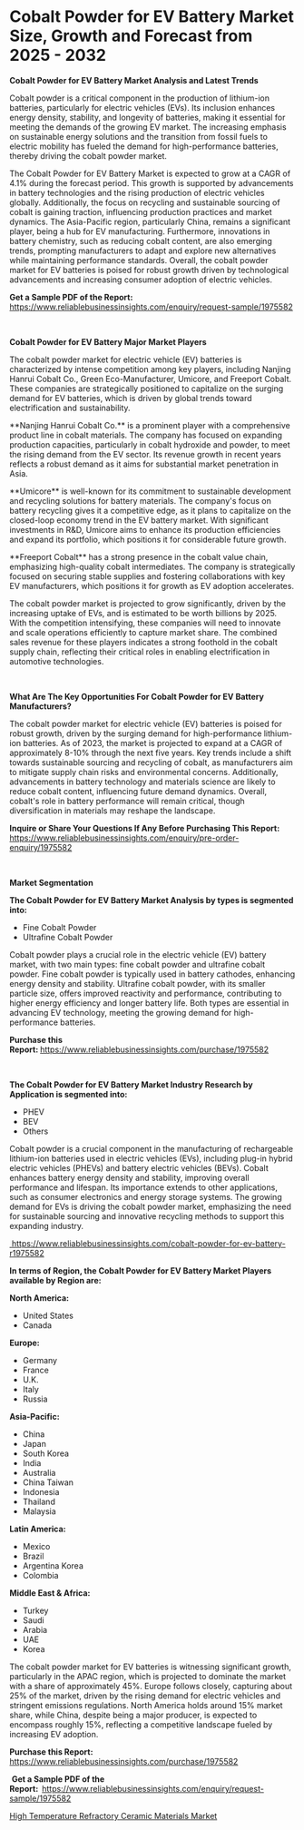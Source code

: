 <p><h1>Cobalt Powder for EV Battery Market Size, Growth and Forecast from 2025 - 2032</h1></p><p><strong>Cobalt Powder for EV Battery Market Analysis and Latest Trends</strong></p>
<p><p>Cobalt powder is a critical component in the production of lithium-ion batteries, particularly for electric vehicles (EVs). Its inclusion enhances energy density, stability, and longevity of batteries, making it essential for meeting the demands of the growing EV market. The increasing emphasis on sustainable energy solutions and the transition from fossil fuels to electric mobility has fueled the demand for high-performance batteries, thereby driving the cobalt powder market.</p><p>The Cobalt Powder for EV Battery Market is expected to grow at a CAGR of 4.1% during the forecast period. This growth is supported by advancements in battery technologies and the rising production of electric vehicles globally. Additionally, the focus on recycling and sustainable sourcing of cobalt is gaining traction, influencing production practices and market dynamics. The Asia-Pacific region, particularly China, remains a significant player, being a hub for EV manufacturing. Furthermore, innovations in battery chemistry, such as reducing cobalt content, are also emerging trends, prompting manufacturers to adapt and explore new alternatives while maintaining performance standards. Overall, the cobalt powder market for EV batteries is poised for robust growth driven by technological advancements and increasing consumer adoption of electric vehicles.</p></p>
<p><strong>Get a Sample PDF of the Report:&nbsp;</strong> <a href="https://www.reliablebusinessinsights.com/enquiry/request-sample/1975582?utm_campaign=1996&utm_medium=2&utm_source=Github&utm_content=ia&utm_term=04022025&utm_id=cobalt-powder-for-ev-battery">https://www.reliablebusinessinsights.com/enquiry/request-sample/1975582</a></p>
<p>&nbsp;</p>
<p><strong>Cobalt Powder for EV Battery Major Market Players</strong></p>
<p><p>The cobalt powder market for electric vehicle (EV) batteries is characterized by intense competition among key players, including Nanjing Hanrui Cobalt Co., Green Eco-Manufacturer, Umicore, and Freeport Cobalt. These companies are strategically positioned to capitalize on the surging demand for EV batteries, which is driven by global trends toward electrification and sustainability.</p><p>**Nanjing Hanrui Cobalt Co.** is a prominent player with a comprehensive product line in cobalt materials. The company has focused on expanding production capacities, particularly in cobalt hydroxide and powder, to meet the rising demand from the EV sector. Its revenue growth in recent years reflects a robust demand as it aims for substantial market penetration in Asia.</p><p>**Umicore** is well-known for its commitment to sustainable development and recycling solutions for battery materials. The company's focus on battery recycling gives it a competitive edge, as it plans to capitalize on the closed-loop economy trend in the EV battery market. With significant investments in R&D, Umicore aims to enhance its production efficiencies and expand its portfolio, which positions it for considerable future growth.</p><p>**Freeport Cobalt** has a strong presence in the cobalt value chain, emphasizing high-quality cobalt intermediates. The company is strategically focused on securing stable supplies and fostering collaborations with key EV manufacturers, which positions it for growth as EV adoption accelerates.</p><p>The cobalt powder market is projected to grow significantly, driven by the increasing uptake of EVs, and is estimated to be worth billions by 2025. With the competition intensifying, these companies will need to innovate and scale operations efficiently to capture market share. The combined sales revenue for these players indicates a strong foothold in the cobalt supply chain, reflecting their critical roles in enabling electrification in automotive technologies.</p></p>
<p>&nbsp;</p>
<p><strong>What Are The Key Opportunities For Cobalt Powder for EV Battery Manufacturers?</strong></p>
<p><p>The cobalt powder market for electric vehicle (EV) batteries is poised for robust growth, driven by the surging demand for high-performance lithium-ion batteries. As of 2023, the market is projected to expand at a CAGR of approximately 8-10% through the next five years. Key trends include a shift towards sustainable sourcing and recycling of cobalt, as manufacturers aim to mitigate supply chain risks and environmental concerns. Additionally, advancements in battery technology and materials science are likely to reduce cobalt content, influencing future demand dynamics. Overall, cobalt's role in battery performance will remain critical, though diversification in materials may reshape the landscape.</p></p>
<p><strong>Inquire or Share Your Questions If Any Before Purchasing This Report:</strong> <a href="https://www.reliablebusinessinsights.com/enquiry/pre-order-enquiry/1975582?utm_campaign=1996&utm_medium=2&utm_source=Github&utm_content=ia&utm_term=04022025&utm_id=cobalt-powder-for-ev-battery">https://www.reliablebusinessinsights.com/enquiry/pre-order-enquiry/1975582</a></p>
<p>&nbsp;</p>
<p><strong>Market Segmentation</strong></p>
<p><strong>The Cobalt Powder for EV Battery Market Analysis by types is segmented into:</strong></p>
<p><ul><li>Fine Cobalt Powder</li><li>Ultrafine Cobalt Powder</li></ul></p>
<p><p>Cobalt powder plays a crucial role in the electric vehicle (EV) battery market, with two main types: fine cobalt powder and ultrafine cobalt powder. Fine cobalt powder is typically used in battery cathodes, enhancing energy density and stability. Ultrafine cobalt powder, with its smaller particle size, offers improved reactivity and performance, contributing to higher energy efficiency and longer battery life. Both types are essential in advancing EV technology, meeting the growing demand for high-performance batteries.</p></p>
<p><strong>Purchase this Report:&nbsp;</strong><a href="https://www.reliablebusinessinsights.com/purchase/1975582?utm_campaign=1996&utm_medium=2&utm_source=Github&utm_content=ia&utm_term=04022025&utm_id=cobalt-powder-for-ev-battery">https://www.reliablebusinessinsights.com/purchase/1975582</a></p>
<p>&nbsp;</p>
<p><strong>The Cobalt Powder for EV Battery Market Industry Research by Application is segmented into:</strong></p>
<p><ul><li>PHEV</li><li>BEV</li><li>Others</li></ul></p>
<p><p>Cobalt powder is a crucial component in the manufacturing of rechargeable lithium-ion batteries used in electric vehicles (EVs), including plug-in hybrid electric vehicles (PHEVs) and battery electric vehicles (BEVs). Cobalt enhances battery energy density and stability, improving overall performance and lifespan. Its importance extends to other applications, such as consumer electronics and energy storage systems. The growing demand for EVs is driving the cobalt powder market, emphasizing the need for sustainable sourcing and innovative recycling methods to support this expanding industry.</p></p>
<p><a href="https://www.reliablebusinessinsights.com/cobalt-powder-for-ev-battery-r1975582?utm_campaign=1996&utm_medium=2&utm_source=Github&utm_content=ia&utm_term=04022025&utm_id=cobalt-powder-for-ev-battery">&nbsp;https://www.reliablebusinessinsights.com/cobalt-powder-for-ev-battery-r1975582</a></p>
<p><strong>In terms of Region, the Cobalt Powder for EV Battery Market Players available by Region are:</strong></p>
<p>
    <p> <strong> North America: </strong>
        <ul>
            <li>United States</li>
            <li>Canada</li>
        </ul>
        </p> 
    <p> <strong> Europe: </strong>
        <ul>
            <li>Germany</li>
            <li>France</li>
            <li>U.K.</li>
            <li>Italy</li>
            <li>Russia</li>
        </ul>
        </p> 
    <p> <strong> Asia-Pacific: </strong>
        <ul>
            <li>China</li>
            <li>Japan</li>
            <li>South Korea</li>
            <li>India</li>
            <li>Australia</li>
            <li>China Taiwan</li>
            <li>Indonesia</li>
            <li>Thailand</li>
            <li>Malaysia</li>
        </ul>
        </p> 
    <p> <strong> Latin America: </strong>
        <ul>
            <li>Mexico</li>
            <li>Brazil</li>
            <li>Argentina Korea</li>
            <li>Colombia</li>
        </ul>
        </p> 
    <p> <strong> Middle East & Africa: </strong>
        <ul>
            <li>Turkey</li>
            <li>Saudi</li>
            <li>Arabia</li>
            <li>UAE</li>
            <li>Korea</li>
        </ul>
    </p>
    </p>
<p><p>The cobalt powder market for EV batteries is witnessing significant growth, particularly in the APAC region, which is projected to dominate the market with a share of approximately 45%. Europe follows closely, capturing about 25% of the market, driven by the rising demand for electric vehicles and stringent emissions regulations. North America holds around 15% market share, while China, despite being a major producer, is expected to encompass roughly 15%, reflecting a competitive landscape fueled by increasing EV adoption.</p></p>
<p><strong>Purchase this Report: </strong><a href="https://www.reliablebusinessinsights.com/purchase/1975582?utm_campaign=1996&utm_medium=2&utm_source=Github&utm_content=ia&utm_term=04022025&utm_id=cobalt-powder-for-ev-battery">https://www.reliablebusinessinsights.com/purchase/1975582</a></p>
<p>&nbsp;<strong>Get a Sample PDF of the Report:&nbsp;&nbsp;</strong><a href="https://www.reliablebusinessinsights.com/enquiry/request-sample/1975582?utm_campaign=1996&utm_medium=2&utm_source=Github&utm_content=ia&utm_term=04022025&utm_id=cobalt-powder-for-ev-battery">https://www.reliablebusinessinsights.com/enquiry/request-sample/1975582</a></p>
<p><strong></strong></p>
<p><p><a href="https://github.com/lindaopodray/Market-Research-Report-List-1/blob/main/high-temperature-refractory-ceramic-materials-market.md?utm_campaign=1996&utm_medium=2&utm_source=Github&utm_content=ia&utm_term=04022025&utm_id=cobalt-powder-for-ev-battery">High Temperature Refractory Ceramic Materials Market</a></p></p>